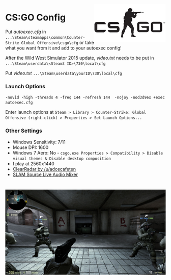 <a href="http://store.steampowered.com/app/730/"><img src="csgo-logo.jpg" alt="CSGO" align="right" height="120px"/></a>
# CS:GO Config
Put *autoexec.cfg* in `...\Steam\steamapps\common\Counter-Strike Global Offensive\csgo\cfg` or take what you want from it and add to your autoexec config!<br />

After the Wild West Simulator 2015 update, *video.txt* needs to be put in `...\Steam\userdata\<Steam3 ID>\730\local\cfg`<br />

Put *video.txt* `...\Steam\userdata\yourID\730\local\cfg`

### Launch Options

	-novid -high -threads 4 -freq 144 -refresh 144  -nojoy -nod3d9ex +exec autoexec.cfg

Enter launch options at `Steam > Library > Counter-Strike: Global Offensive (right-click) > Properties > Set Launch Options...`

### Other Settings
+ Windows Sensitivity: 7/11
+ Mouse DPI: 1600
+ Windows 7 Aero: No - `csgo.exe Properties > Compatibility > Disable visual themes & Disable desktop composition`
+ I play at 2560x1440 
+ [ClearRadar by /u/adoscafeten](http://www.csmeta.com/clearradar/)
+ [SLAM Source Live Audio Mixer](https://github.com/SilentSys/SLAM)

# ![pageres](screenshot.jpg)
